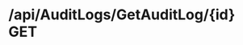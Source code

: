#  /api/AuditLogs/GetAuditLog/{id} GET

<api-endpoint openapi-path="../../specifications/swagger.json" method="GET" endpoint="/api/AuditLogs/GetAuditLog/{id}"/>